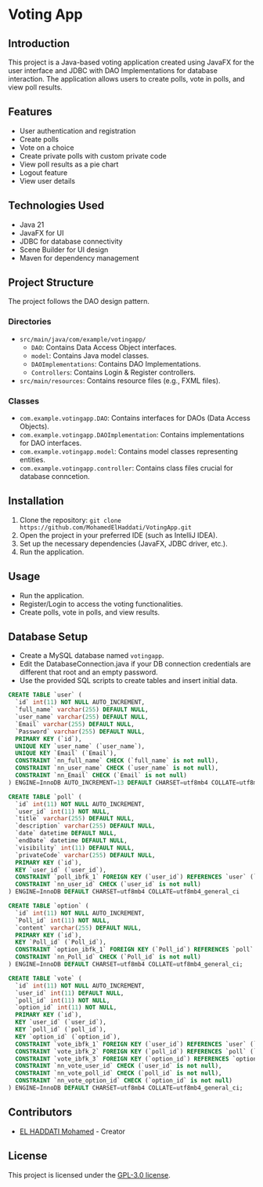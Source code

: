 # Voting App

## Introduction
This project is a Java-based voting application created using JavaFX for the user interface and JDBC with DAO Implementations for database interaction. The application allows users to create polls, vote in polls, and view poll results.

## Features
- User authentication and registration
- Create polls
- Vote on a choice
- Create private polls with custom private code
- View poll results as a pie chart
- Logout feature
- View user details

## Technologies Used
- Java 21
- JavaFX for UI
- JDBC for database connectivity
- Scene Builder for UI design
- Maven for dependency management

## Project Structure
The project follows the DAO design pattern.

### Directories
- `src/main/java/com/example/votingapp/`
    - `DAO`: Contains Data Access Object interfaces.
    - `model`: Contains Java model classes.
    - `DAOImplementations`: Contains DAO Implementations.
    - `Controllers`: Contains Login & Register controllers.
- `src/main/resources`: Contains resource files (e.g., FXML files).

### Classes
- `com.example.votingapp.DAO`: Contains interfaces for DAOs (Data Access Objects).
- `com.example.votingapp.DAOImplementation`: Contains implementations for DAO interfaces.
- `com.example.votingapp.model`: Contains model classes representing entities.
- `com.example.votingapp.controller`: Contains class files crucial for database conncetion.

## Installation
1. Clone the repository: `git clone https://github.com/MohamedElHaddati/VotingApp.git`
2. Open the project in your preferred IDE (such as IntelliJ IDEA).
3. Set up the necessary dependencies (JavaFX, JDBC driver, etc.).
4. Run the application.

## Usage
- Run the application.
- Register/Login to access the voting functionalities.
- Create polls, vote in polls, and view results.

## Database Setup
- Create a MySQL database named `votingapp`.
- Edit the DatabaseConnection.java if your DB connection credentials are different that root and an empty password.
- Use the provided SQL scripts to create tables and insert initial data.
```sql
CREATE TABLE `user` (
  `id` int(11) NOT NULL AUTO_INCREMENT,
  `full_name` varchar(255) DEFAULT NULL,
  `user_name` varchar(255) DEFAULT NULL,
  `Email` varchar(255) DEFAULT NULL,
  `Password` varchar(255) DEFAULT NULL,
  PRIMARY KEY (`id`),
  UNIQUE KEY `user_name` (`user_name`),
  UNIQUE KEY `Email` (`Email`),
  CONSTRAINT `nn_full_name` CHECK (`full_name` is not null),
  CONSTRAINT `nn_user_name` CHECK (`user_name` is not null),
  CONSTRAINT `nn_Email` CHECK (`Email` is not null)
) ENGINE=InnoDB AUTO_INCREMENT=13 DEFAULT CHARSET=utf8mb4 COLLATE=utf8mb4_general_ci;

CREATE TABLE `poll` (
  `id` int(11) NOT NULL AUTO_INCREMENT,
  `user_id` int(11) NOT NULL,
  `title` varchar(255) DEFAULT NULL,
  `description` varchar(255) DEFAULT NULL,
  `date` datetime DEFAULT NULL,
  `endDate` datetime DEFAULT NULL,
  `visibility` int(11) DEFAULT NULL,
  `privateCode` varchar(255) DEFAULT NULL,
  PRIMARY KEY (`id`),
  KEY `user_id` (`user_id`),
  CONSTRAINT `poll_ibfk_1` FOREIGN KEY (`user_id`) REFERENCES `user` (`id`),
  CONSTRAINT `nn_user_id` CHECK (`user_id` is not null)
) ENGINE=InnoDB DEFAULT CHARSET=utf8mb4 COLLATE=utf8mb4_general_ci

CREATE TABLE `option` (
  `id` int(11) NOT NULL AUTO_INCREMENT,
  `Poll_id` int(11) NOT NULL,
  `content` varchar(255) DEFAULT NULL,
  PRIMARY KEY (`id`),
  KEY `Poll_id` (`Poll_id`),
  CONSTRAINT `option_ibfk_1` FOREIGN KEY (`Poll_id`) REFERENCES `poll` (`id`),
  CONSTRAINT `nn_Poll_id` CHECK (`Poll_id` is not null)
) ENGINE=InnoDB DEFAULT CHARSET=utf8mb4 COLLATE=utf8mb4_general_ci;

CREATE TABLE `vote` (
  `id` int(11) NOT NULL AUTO_INCREMENT,
  `user_id` int(11) DEFAULT NULL,
  `poll_id` int(11) NOT NULL,
  `option_id` int(11) NOT NULL,
  PRIMARY KEY (`id`),
  KEY `user_id` (`user_id`),
  KEY `poll_id` (`poll_id`),
  KEY `option_id` (`option_id`),
  CONSTRAINT `vote_ibfk_1` FOREIGN KEY (`user_id`) REFERENCES `user` (`id`),
  CONSTRAINT `vote_ibfk_2` FOREIGN KEY (`poll_id`) REFERENCES `poll` (`id`),
  CONSTRAINT `vote_ibfk_3` FOREIGN KEY (`option_id`) REFERENCES `option` (`id`),
  CONSTRAINT `nn_vote_user_id` CHECK (`user_id` is not null),
  CONSTRAINT `nn_vote_poll_id` CHECK (`poll_id` is not null),
  CONSTRAINT `nn_vote_option_id` CHECK (`option_id` is not null)
) ENGINE=InnoDB DEFAULT CHARSET=utf8mb4 COLLATE=utf8mb4_general_ci;
```

## Contributors
- [EL HADDATI Mohamed](https://github.com/MohamedElHaddati) - Creator

## License
This project is licensed under the [GPL-3.0 license](COPYING).





